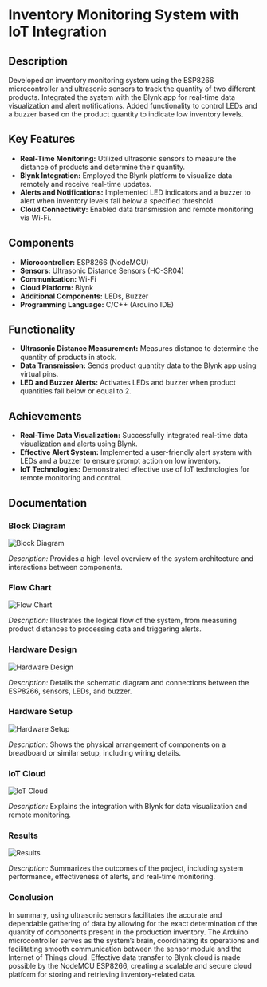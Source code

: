 # Inventory Monitoring System with IoT Integration

## Description
Developed an inventory monitoring system using the ESP8266 microcontroller and ultrasonic sensors to track the quantity of two different products. Integrated the system with the Blynk app for real-time data visualization and alert notifications. Added functionality to control LEDs and a buzzer based on the product quantity to indicate low inventory levels.

## Key Features
- **Real-Time Monitoring:** Utilized ultrasonic sensors to measure the distance of products and determine their quantity.
- **Blynk Integration:** Employed the Blynk platform to visualize data remotely and receive real-time updates.
- **Alerts and Notifications:** Implemented LED indicators and a buzzer to alert when inventory levels fall below a specified threshold.
- **Cloud Connectivity:** Enabled data transmission and remote monitoring via Wi-Fi.

## Components
- **Microcontroller:** ESP8266 (NodeMCU)
- **Sensors:** Ultrasonic Distance Sensors (HC-SR04)
- **Communication:** Wi-Fi
- **Cloud Platform:** Blynk
- **Additional Components:** LEDs, Buzzer
- **Programming Language:** C/C++ (Arduino IDE)

## Functionality
- **Ultrasonic Distance Measurement:** Measures distance to determine the quantity of products in stock.
- **Data Transmission:** Sends product quantity data to the Blynk app using virtual pins.
- **LED and Buzzer Alerts:** Activates LEDs and buzzer when product quantities fall below or equal to 2.

## Achievements
- **Real-Time Data Visualization:** Successfully integrated real-time data visualization and alerts using Blynk.
- **Effective Alert System:** Implemented a user-friendly alert system with LEDs and a buzzer to ensure prompt action on low inventory.
- **IoT Technologies:** Demonstrated effective use of IoT technologies for remote monitoring and control.

## Documentation

### Block Diagram
![Block Diagram](https://github.com/VINAYAK-JAINAPUR/Inventory-Monitorinng-System/blob/main/BLOCK_Diagram.jpeg)

*Description:* Provides a high-level overview of the system architecture and interactions between components.

### Flow Chart
![Flow Chart](https://github.com/VINAYAK-JAINAPUR/Inventory-Monitorinng-System/blob/main/Flowchart.jpeg)

*Description:* Illustrates the logical flow of the system, from measuring product distances to processing data and triggering alerts.

### Hardware Design
![Hardware Design](https://github.com/VINAYAK-JAINAPUR/Inventory-Monitorinng-System/blob/main/Hardware_design.jpeg)

*Description:* Details the schematic diagram and connections between the ESP8266, sensors, LEDs, and buzzer.

### Hardware Setup
![Hardware Setup](https://github.com/VINAYAK-JAINAPUR/Inventory-Monitorinng-System/blob/main/Hardware_setup.jpeg)

*Description:* Shows the physical arrangement of components on a breadboard or similar setup, including wiring details.

### IoT Cloud
![IoT Cloud](https://github.com/VINAYAK-JAINAPUR/Inventory-Monitorinng-System/blob/main/IOT_cloud.jpeg)

*Description:* Explains the integration with Blynk for data visualization and remote monitoring.

### Results
![Results](https://github.com/VINAYAK-JAINAPUR/Inventory-Monitorinng-System/blob/main/Results.jpeg)

*Description:* Summarizes the outcomes of the project, including system performance, effectiveness of alerts, and real-time monitoring.

### Conclusion
In summary, using ultrasonic sensors facilitates the accurate and dependable gathering of data
 by allowing for the exact determination of the quantity of components present in the production
 inventory. The Arduino microcontroller serves as the system’s brain, coordinating its operations
 and facilitating smooth communication between the sensor module and the Internet of Things
 cloud. Effective data transfer to Blynk cloud is made possible by the NodeMCU ESP8266,
 creating a scalable and secure cloud platform for storing and retrieving inventory-related data.
